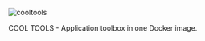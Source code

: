 ![cooltools](https://user-images.githubusercontent.com/26773170/76101378-54c5af80-5f9c-11ea-96c2-4504f661f69f.gif)

COOL TOOLS - Application toolbox in one Docker image.
